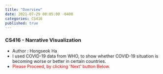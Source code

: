 ```yaml
---
title: "Overview"
date: 2021-07-29 00:05:00 -0400
categories: CS416
published: true
---
```





### CS416 - Narrative Visualization
- Author : Hongseok Ha 
- I used COVID-19 data from WHO, to show whether COVID-19 situation is becoming worse or better in certain countries.
- <span style="color:red"> Please Proceed, by clicking 'Next' button Below. </span>
